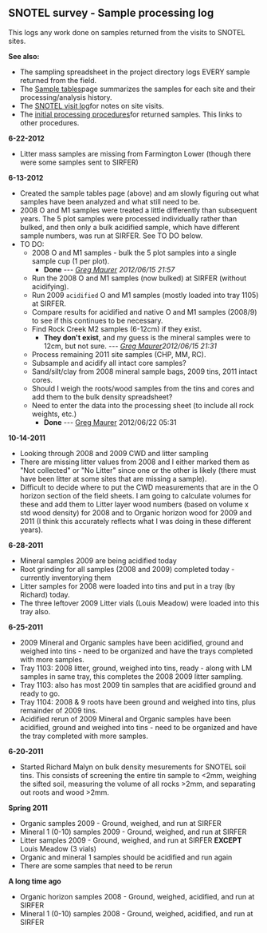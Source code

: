 ## SNOTEL survey - Sample processing log

This logs any work done on samples returned from the visits to SNOTEL
sites.

**See also:**

* The sampling spreadsheet in the project directory logs EVERY sample returned from the field.
* The [Sample tables](snotelC_sampletables.md)page summarizes the samples for each site and their processing/analysis history.
* The [SNOTEL visit log](snotelC_log_1.md)for notes on site visits.
* The [initial processing procedures](snotelC_sampleprocessing.md)for returned samples. This links to other procedures.

**6-22-2012**

* Litter mass samples are missing from Farmington Lower (though there were some samples sent to SIRFER)

**6-13-2012**

* Created the sample tables page (above) and am slowly figuring out what samples have been analyzed and what still need to be.
* 2008 O and M1 samples were treated a little differently than subsequent years. The 5 plot samples were processed individually rather than bulked, and then only a bulk acidified sample, which have different sample numbers, was run at SIRFER. See TO DO below.
* TO DO:
  * 2008 O and M1 samples - bulk the 5 plot samples into a single sample cup (1 per plot).
    * **Done** --- *[Greg Maurer](primaryproductivity@gmail.com) 2012/06/15 21:57*
  * Run the 2008 O and M1 samples (now bulked) at SIRFER (without acidifying).
  * Run 2009 `acidified` O and M1 samples (mostly loaded into tray 1105) at SIRFER.
  * Compare results for acidified and native O and M1 samples (2008/9) to see if this continues to be necessary.
  * Find Rock Creek M2 samples (6-12cm) if they exist.
    * **They don't exist**, and my guess is the mineral samples were to 12cm, but not sure. --- *[Greg Maurer](primaryproductivity@gmail.com)2012/06/15 21:31*
  * Process remaining 2011 site samples (CHP, MM, RC).
  * Subsample and acidify all intact core samples?
  * Sand/silt/clay from 2008 mineral sample bags, 2009 tins, 2011 intact cores.
  * Should I weigh the roots/wood samples from the tins and cores and add them to the bulk density spreadsheet?
  * Need to enter the data into the processing sheet (to include all rock weights, etc.) 
    * **Done** --- [Greg Maurer](primaryproductivity@gmail.com) 2012/06/22 05:31

**10-14-2011**

* Looking through 2008 and 2009 CWD and litter sampling
* There are missing litter values from 2008 and I either marked them as "Not collected" or "No Litter" since one or the other is likely (there must have been litter at some sites that are missing a sample).
* Difficult to decide where to put the CWD measurements that are in the O horizon section of the field sheets. I am going to calculate volumes for these and add them to Litter layer wood numbers (based on volume x std wood density) for 2008 and to Organic horizon wood for 2009 and 2011 (I think this accurately reflects what I was doing in these different years).

**6-28-2011**

* Mineral samples 2009 are being acidified today
* Root grinding for all samples (2008 and 2009) completed today - currently inventorying them
* Litter samples for 2008 were loaded into tins and put in a tray (by Richard) today.
* The three leftover 2009 Litter vials (Louis Meadow) were loaded into this tray also.

**6-25-2011**

* 2009 Mineral and Organic samples have been acidified, ground and weighed into tins - need to be organized and have the trays completed with more samples.
* Tray 1103: 2008 litter, ground, weighed into tins, ready - along with LM samples in same tray, this completes the 2008 2009 litter sampling.
* Tray 1103: also has most 2009 tin samples that are acidified ground and ready to go.
* Tray 1104: 2008 & 9 roots have been ground and weighed into tins, plus remainder of 2009 tins.
* Acidified rerun of 2009 Mineral and Organic samples have been acidified, ground and weighed into tins - need to be organized and have the tray completed with more samples.

**6-20-2011**

* Started Richard Malyn on bulk density mesurements for SNOTEL soil tins. This consists of screening the entire tin sample to <2mm, weighing the sifted soil, measuring the volume of all rocks >2mm, and separating out roots and wood >2mm.

**Spring 2011**

* Organic samples 2009 - Ground, weighed, and run at SIRFER
* Mineral 1 (0-10) samples 2009 - Ground, weighed, and run at SIRFER
* Litter samples 2009 - Ground, weighed, and run at SIRFER **EXCEPT** Louis Meadow (3 vials)
* Organic and mineral 1 samples should be acidified and run again
* There are some samples that need to be rerun

**A long time ago**

* Organic horizon samples 2008 - Ground, weighed, acidified, and run at SIRFER
* Mineral 1 (0-10) samples 2008 - Ground, weighed, acidified, and run at SIRFER
